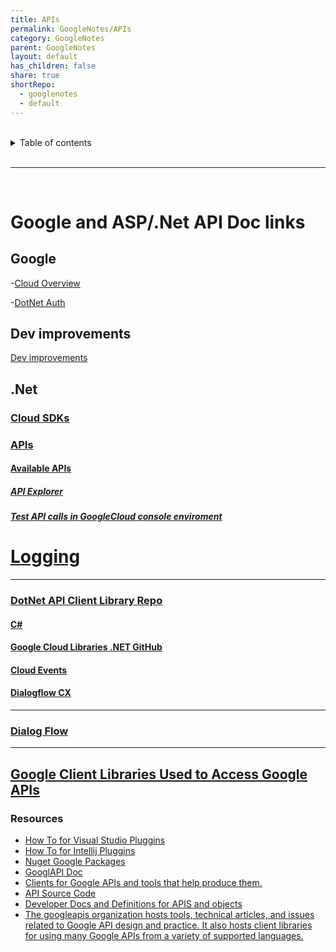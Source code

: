 ```yaml
---
title: APIs
permalink: GoogleNotes/APIs
category: GoogleNotes
parent: GoogleNotes
layout: default
has_children: false
share: true
shortRepo:
  - googlenotes
  - default
---
```


<br/>              
    
<details markdown="block">                    
<summary>                    
Table of contents                    
</summary>                    
{: .text-delta }                    
1. TOC                    
{:toc}                    
</details>                    
    
<br/>                    
    
***                    
    
<br/>    
    
# Google and ASP/.Net API Doc links    
    
## Google    
    
-[Cloud Overview](https://cloud.google.com/apis/docs/overview)
    
-[DotNet Auth](https://googleapis.dev/dotnet/Google.Apis.Auth/latest/)
    
## Dev improvements    
    
[Dev improvements](https://google.aip.dev/client-libraries)    
    
## .Net    
    
### [Cloud SDKs](https://cloud.google.com/dotnet/docs/reference  )
    
  
    
### [APIs](https://developers.google.com/api-client-library/dotnet/apis   )    
    
 
    
#### [Available APIs](https://cloud.google.com/apis/docs/cloud-client-libraries)    
    
##### [API Explorer](https://developers.google.com/apis-explorer)    
    
##### [Test API calls in GoogleCloud console enviroment](https://cloud.google.com/logging/docs/api)    
    
# [Logging](https://cloud.google.com/logging/docs/reference/api-overview)    
    
***    
    
### [DotNet API Client Library Repo](https://github.com/googleapis/google-api-dotnet-client)    
    
#### [C#](https://cloud.google.com/dotnet/docs/reference)    
    
#### [Google Cloud Libraries .NET GitHub ](https://github.com/googleapis/google-cloud-dotnet)    
    
#### [Cloud Events](https://github.com/googleapis/google-cloudevents-dotnet)    
    
#### [Dialogflow CX](https://cloud.google.com/dotnet/docs/reference/Google.Cloud.Dialogflow.Cx.V3/latest)    
    
***    
    
### [Dialog Flow](https://developers.google.com/api-client-library/dotnet/apis/dialogflow/v3)    
    
***    
    
## [Google Client Libraries Used to Access Google APIs](https://developers.google.com/api-client-library)    
    
### Resources    
    
- [How To for Visual Studio Pluggins](https://cloud.google.com/tools/visual-studio/docs/how-to)    
- [How To for Intellij Pluggins](https://cloud.google.com/code/docs/intellij)    
- [Nuget Google Packages](https://www.nuget.org/profiles/google-apis-packages)    
- [GooglAPI Doc](https://cloud.google.com/apis/docs/overview)    
- [Clients for Google APIs and tools that help produce them.](https://github.com/googleapis)    
- [API Source Code](https://github.com/googleapis/googleapis#google-apis)    
- [Developer Docs and Definitions for APIS and objects](https://googleapis.dev/dotnet/Google.Apis.Auth/latest/api/Google.Apis.Auth.OAuth2.ServiceAccountCredential.html)    
- [The googleapis organization hosts tools, technical articles, and issues related to Google API design and practice. It also hosts client libraries for using many Google APIs from a variety of supported languages.](https://github.com/googleapis/googleapis.github.io/)
